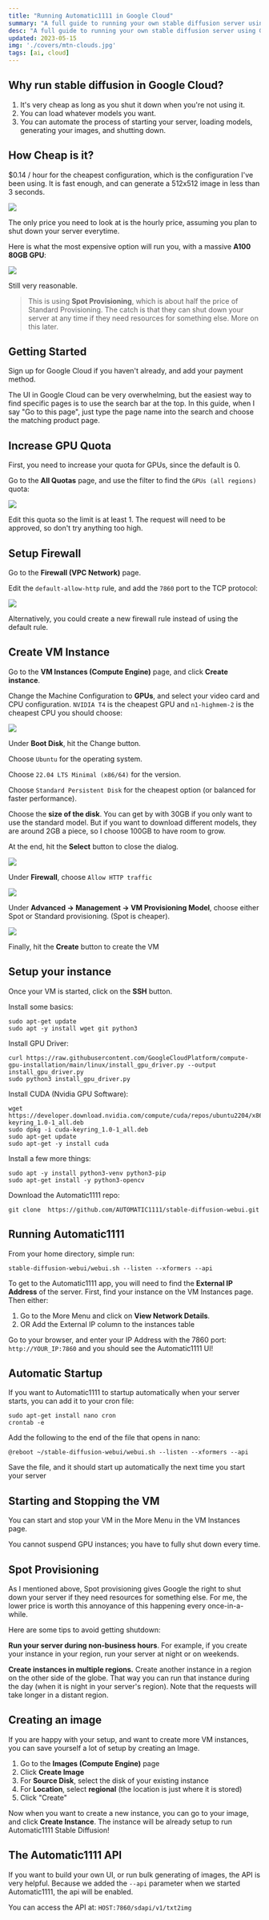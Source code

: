 ```yaml
---
title: "Running Automatic1111 in Google Cloud"
summary: "A full guide to running your own stable diffusion server using Google Cloud Compute Engine"
desc: "A full guide to running your own stable diffusion server using Google Cloud Compute Engine"
updated: 2023-05-15
img: './covers/mtn-clouds.jpg'
tags: [ai, cloud]
---
```


## Why run stable diffusion in Google Cloud?

1. It's very cheap as long as you shut it down when you're not using it.
2. You can load whatever models you want.
3. You can automate the process of starting your server, loading models, generating your images, and shutting down.

## How Cheap is it?

$0.14 / hour for the cheapest configuration, which is the configuration I've been using. It is fast enough, and can generate a 512x512 image in less than 3 seconds.

<img src="/images/gcp/gcp-price.webp"/>

The only price you need to look at is the hourly price, assuming you plan to shut down your server everytime. 

Here is what the most expensive option will run you, with a massive **A100 80GB GPU**:

<img src="/images/gcp/gcp-price-2.webp"/>

Still very reasonable.

> This is using **Spot Provisioning**, which is about half the price of Standard Provisioning. The catch is that they can shut down your server at any time if they need resources for something else. More on this later.

## Getting Started

Sign up for Google Cloud if you haven't already, and add your payment method.

The UI in Google Cloud can be very overwhelming, but the easiest way to find specific pages is to use the search bar at the top. In this guide, when I say "Go to this page", just type the page name into the search and choose the matching product page.

## Increase GPU Quota

First, you need to increase your quota for GPUs, since the default is 0.

Go to the **All Quotas** page, and use the filter to find the `GPUs (all regions)` quota:

<img src="/images/gcp/gcp-quotas.webp"/>

Edit this quota so the limit is at least 1. The request will need to be approved, so don't try anything too high.

## Setup Firewall

Go to the **Firewall (VPC Network)** page. 

Edit the `default-allow-http` rule, and add the `7860` port to the TCP protocol:

<img src="/images/gcp/gcp-firewall.webp"/>

Alternatively, you could create a new firewall rule instead of using the default rule.

## Create VM Instance

Go to the **VM Instances (Compute Engine)** page, and click **Create instance**. 

Change the Machine Configuration to **GPUs**, and select your video card and CPU configuration. `NVIDIA T4` is the cheapest GPU and `n1-highmem-2` is the cheapest CPU you should choose:

<img src="/images/gcp/gcp-machine-config.webp"/>


Under **Boot Disk**, hit the Change button. 

Choose `Ubuntu` for the operating system. 

Choose `22.04 LTS Minimal (x86/64)` for the version. 

Choose `Standard Persistent Disk` for the cheapest option (or balanced for faster performance). 

Choose the **size of the disk**. You can get by with 30GB if you only want to use the standard model. But if you want to download different models, they are around 2GB a piece, so I choose 100GB to have room to grow. 

At the end, hit the **Select** button to close the dialog.

<img src="/images/gcp/gcp-boot-disk.webp"/>


Under **Firewall**, choose `Allow HTTP traffic`

<img src="/images/gcp/gcp-allow-http.webp"/>


Under **Advanced -> Management -> VM Provisioning Model**, choose either Spot or Standard provisioning. (Spot is cheaper).

<img src="/images/gcp/gcp-spot.webp"/>

Finally, hit the **Create** button to create the VM

## Setup your instance

Once your VM is started, click on the **SSH** button.

Install some basics:

```
sudo apt-get update
sudo apt -y install wget git python3 
```

Install GPU Driver:
```
curl https://raw.githubusercontent.com/GoogleCloudPlatform/compute-gpu-installation/main/linux/install_gpu_driver.py --output install_gpu_driver.py
sudo python3 install_gpu_driver.py
```

Install CUDA (Nvidia GPU Software):

```
wget https://developer.download.nvidia.com/compute/cuda/repos/ubuntu2204/x86_64/cuda-keyring_1.0-1_all.deb
sudo dpkg -i cuda-keyring_1.0-1_all.deb
sudo apt-get update
sudo apt-get -y install cuda
```

Install a few more things:

```
sudo apt -y install python3-venv python3-pip
sudo apt-get install -y python3-opencv
```

Download the Automatic1111 repo:
```
git clone  https://github.com/AUTOMATIC1111/stable-diffusion-webui.git
```

## Running Automatic1111

From your home directory, simple run:
```
stable-diffusion-webui/webui.sh --listen --xformers --api 
```

To get to the Automatic1111 app, you will need to find the **External IP Address** of the server. First, find your instance on the VM Instances page. 
Then either:
1. Go to the More Menu and click on **View Network Details**.
2. OR Add the External IP column to the instances table

Go to your browser, and enter your IP Address with the 7860 port: `http://YOUR_IP:7860` and you should see the Automatic1111 UI!

## Automatic Startup

If you want to Automatic1111 to startup automatically when your server starts, you can add it to your cron file:

```
sudo apt-get install nano cron
crontab -e
```

Add the following to the end of the file that opens in nano:

```
@reboot ~/stable-diffusion-webui/webui.sh --listen --xformers --api
```

Save the file, and it should start up automatically the next time you start your server

## Starting and Stopping the VM

You can start and stop your VM in the More Menu in the VM Instances page.

You cannot suspend GPU instances; you have to fully shut down every time.

## Spot Provisioning

As I mentioned above, Spot provisioning gives Google the right to shut down your server if they need resources for something else. For me, the lower price is worth this annoyance of this happening every once-in-a-while.

Here are some tips to avoid getting shutdown:

**Run your server during non-business hours**. For example, if you create your instance in your region, run your server at night or on weekends.

**Create instances in multiple regions.** Create another instance in a region on the other side of the globe. That way you can run that instance during the day (when it is night in your server's region). Note that the requests will take longer in a distant region.

## Creating an image

If you are happy with your setup, and want to create more VM instances, you can save yourself a lot of setup by creating an Image.

1. Go to the **Images (Compute Engine)** page
2. Click **Create Image**
3. For **Source Disk**, select the disk of your existing instance
4. For **Location**, select **regional** (the location is just where it is stored)
5. Click "Create"

Now when you want to create a new instance, you can go to your image, and click **Create Instance**. The instance will be already setup to run Automatic1111 Stable Diffusion!

## The Automatic1111 API

If you want to build your own UI, or run bulk generating of images, the API is very helpful. Because we added the `--api` parameter when we started Automatic1111, the api will be enabled.

You can access the API at: `HOST:7860/sdapi/v1/txt2img`
